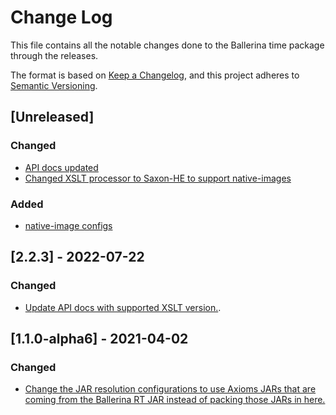 # Change Log
This file contains all the notable changes done to the Ballerina time package through the releases.

The format is based on [Keep a Changelog](https://keepachangelog.com/en/1.0.0/),
and this project adheres to [Semantic Versioning](https://semver.org/spec/v2.0.0.html).

## [Unreleased]

### Changed
- [API docs updated](https://github.com/ballerina-platform/ballerina-standard-library/issues/3463)
- [Changed XSLT processor to Saxon-HE to support native-images](https://github.com/ballerina-platform/ballerina-standard-library/issues/3462)

### Added
- [native-image configs](https://github.com/ballerina-platform/ballerina-standard-library/issues/3462)

## [2.2.3] - 2022-07-22

### Changed
- [Update API docs with supported XSLT version.](https://github.com/ballerina-platform/ballerina-standard-library/issues/3092).


## [1.1.0-alpha6] - 2021-04-02

### Changed
- [Change the JAR resolution configurations to use Axioms JARs that are coming from the 
Ballerina RT JAR instead of packing those JARs in here.](https://github.com/ballerina-platform/ballerina-standard-library/issues/1207)

